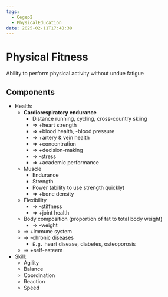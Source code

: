 ```yaml
---
tags:
  - Cegep2
  - PhysicalEducation
date: 2025-02-11T17:48:38
---
```


# Physical Fitness

Ability to perform physical activity without undue fatigue

## Components

- Health:
	- **Cardiorespiratory endurance**
		- Distance running, cycling, cross-country skiing
		- => +heart strength
		- => +blood health, -blood pressure
		- => +artery & vein health
		- => +concentration
		- => +decision-making
		- => -stress
		- => +academic performance
	- Muscle
		- Endurance
		- Strength
		- Power (ability to use strength quickly)
		- => +bone density
	- Flexibility
		- => -stiffness
		- => +joint health
	- Body composition (proportion of fat to total body weight)
		- => -weight
	- => +immune system
	- => -chronic diseases
		- `E.g.` heart disease, diabetes, osteoporosis
	- => +self-esteem
- Skill:
	- Agility
	- Balance
	- Coordination
	- Reaction
	- Speed